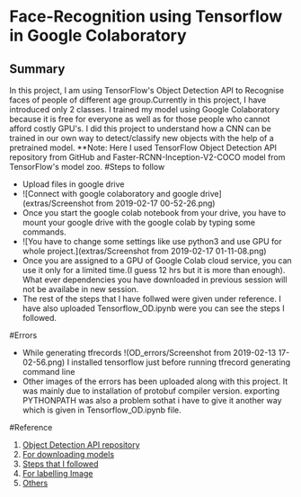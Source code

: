 # Face-Recognition using Tensorflow in Google Colaboratory
## Summary
In this project, I am using TensorFlow's Object Detection API to Recognise faces of people of different age group.Currently in this project, I have introduced only 2 classes.
I trained my model using Google Colaboratory because it is free for everyone as well as for those people who cannot afford costly GPU's. I did this project to understand how a CNN can be trained in our own way to detect/classify new objects with the help of a pretrained model.
**Note: Here I used TensorFlow Object Detection API repository from GitHub and Faster-RCNN-Inception-V2-COCO model from TensorFlow's model zoo.
#Steps to follow
- Upload files in google drive
- ![Connect with google colaboratory and google drive](extras/Screenshot from 2019-02-17 00-52-26.png)
- Once you start the google colab notebook from your drive, you have to mount your google drive with the google colab by typing some commands.
- ![You have to change some settings like use python3 and use GPU for whole project.](extras/Screenshot from 2019-02-17 01-11-08.png) 
- Once you are assigned to a GPU of Google Colab cloud service, you can use it only for a limited time.(I guess 12 hrs but it is more than enough). What ever dependencies you have downloaded in previous session will not be availabe in new session.
- The rest of the steps that I have follwed were given under reference.
I have also uploaded Tensorflow_OD.ipynb were you can see the steps I followed.

#Errors
- While generating tfrecords
!(OD_errors/Screenshot from 2019-02-13 17-02-56.png)
I installed tensorflow just before running tfrecord generating command line
- Other images of the errors has been uploaded along with this project. It was mainly due to installation of protobuf compiler version. exporting PYTHONPATH was also a problem sothat i have to give it another way which is given in Tensorflow_OD.ipynb file.
 
#Reference
1. [Object Detection API repository](https://github.com/tensorflow/models)
2. [For downloading models](https://github.com/tensorflow/models/blob/master/research/object_detection/g3doc/detection_model_zoo.md)
3. [Steps that I followed](https://github.com/EdjeElectronics/TensorFlow-Object-Detection-API-Tutorial-Train-Multiple-Objects-Windows-10#1-install-tensorflow-gpu-15-skip-this-step-if-tensorflow-gpu-15-is-already-installed)
4. [For labelling Image](https://github.com/tzutalin/labelImg)
5. [Others](https://facebookresearch.github.io/TensorComprehensions/introduction.html)
